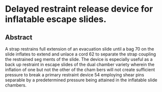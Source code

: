 # Delayed restraint release device for inflatable escape slides.

## Abstract
A strap restrains full extension of an evacuation slide until a bag 70 on the slide inflates to extend and unlace a cord 62 to separate the strap coupling the restrained seg ments of the slide. The device is especially useful as a back up restraint in escape slides of the dual chamber variety wherein the inflation of one but not the other of the cham bers will not create sufficient pressure to break a primary restraint device 54 employing shear pins separable by a predetermined pressure being attained in the inflatable slide chambers.